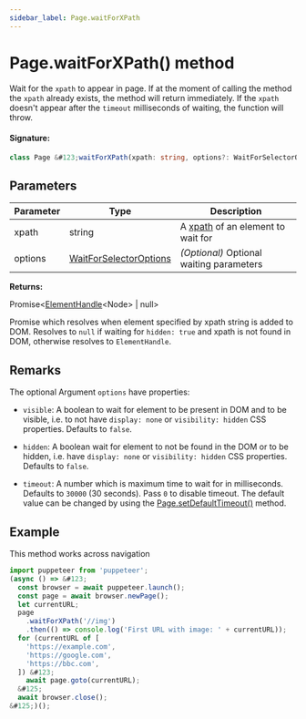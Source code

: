 ```yaml
---
sidebar_label: Page.waitForXPath
---
```


# Page.waitForXPath() method

Wait for the `xpath` to appear in page. If at the moment of calling the method the `xpath` already exists, the method will return immediately. If the `xpath` doesn't appear after the `timeout` milliseconds of waiting, the function will throw.

#### Signature:

```typescript
class Page &#123;waitForXPath(xpath: string, options?: WaitForSelectorOptions): Promise<ElementHandle<Node> | null>;&#125;
```

## Parameters

| Parameter | Type                                                            | Description                                                                             |
| --------- | --------------------------------------------------------------- | --------------------------------------------------------------------------------------- |
| xpath     | string                                                          | A [xpath](https://developer.mozilla.org/en-US/docs/Web/XPath) of an element to wait for |
| options   | [WaitForSelectorOptions](./puppeteer.waitforselectoroptions.md) | _(Optional)_ Optional waiting parameters                                                |

**Returns:**

Promise&lt;[ElementHandle](./puppeteer.elementhandle.md)&lt;Node&gt; \| null&gt;

Promise which resolves when element specified by xpath string is added to DOM. Resolves to `null` if waiting for `hidden: true` and xpath is not found in DOM, otherwise resolves to `ElementHandle`.

## Remarks

The optional Argument `options` have properties:

- `visible`: A boolean to wait for element to be present in DOM and to be visible, i.e. to not have `display: none` or `visibility: hidden` CSS properties. Defaults to `false`.

- `hidden`: A boolean wait for element to not be found in the DOM or to be hidden, i.e. have `display: none` or `visibility: hidden` CSS properties. Defaults to `false`.

- `timeout`: A number which is maximum time to wait for in milliseconds. Defaults to `30000` (30 seconds). Pass `0` to disable timeout. The default value can be changed by using the [Page.setDefaultTimeout()](./puppeteer.page.setdefaulttimeout.md) method.

## Example

This method works across navigation

```ts
import puppeteer from 'puppeteer';
(async () => &#123;
  const browser = await puppeteer.launch();
  const page = await browser.newPage();
  let currentURL;
  page
    .waitForXPath('//img')
    .then(() => console.log('First URL with image: ' + currentURL));
  for (currentURL of [
    'https://example.com',
    'https://google.com',
    'https://bbc.com',
  ]) &#123;
    await page.goto(currentURL);
  &#125;
  await browser.close();
&#125;)();
```
